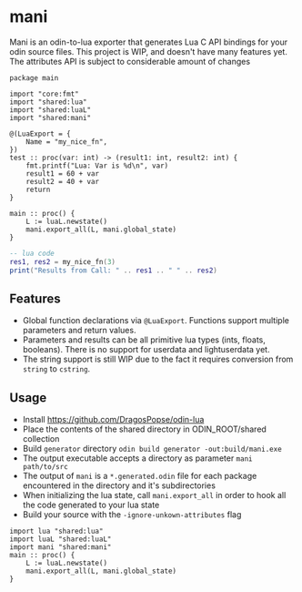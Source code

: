 # mani
Mani is an odin-to-lua exporter that generates Lua C API bindings for your odin source files. This project is WIP, and doesn't have many features yet. The attributes API is subject to considerable amount of changes

```odin 
package main

import "core:fmt"
import "shared:lua"
import "shared:luaL"
import "shared:mani"

@(LuaExport = {
    Name = "my_nice_fn",
})
test :: proc(var: int) -> (result1: int, result2: int) {
    fmt.printf("Lua: Var is %d\n", var)
    result1 = 60 + var
    result2 = 40 + var
    return
}

main :: proc() {
    L := luaL.newstate()
    mani.export_all(L, mani.global_state)
}
```
```lua
-- lua code
res1, res2 = my_nice_fn(3)
print("Results from Call: " .. res1 .. " " .. res2)
```

## Features
- Global function declarations via `@LuaExport`. Functions support multiple parameters and return values.
- Parameters and results can be all primitive lua types (ints, floats, booleans). There is no support for userdata and lightuserdata yet. 
- The string support is still WIP due to the fact it requires conversion from `string` to `cstring`. 

## Usage
- Install https://github.com/DragosPopse/odin-lua
- Place the contents of the shared directory in ODIN_ROOT/shared collection
- Build `generator` directory `odin build generator -out:build/mani.exe`
- The output executable accepts a directory as parameter `mani path/to/src`
- The output of `mani` is a `*.generated.odin` file for each package encountered in the directory and it's subdirectories
- When initializing the lua state, call `mani.export_all` in order to hook all the code generated to your lua state
- Build your source with the `-ignore-unkown-attributes` flag

```odin
import lua "shared:lua"
import luaL "shared:luaL"
import mani "shared:mani"
main :: proc() {
    L := luaL.newstate()
    mani.export_all(L, mani.global_state)
}
```
